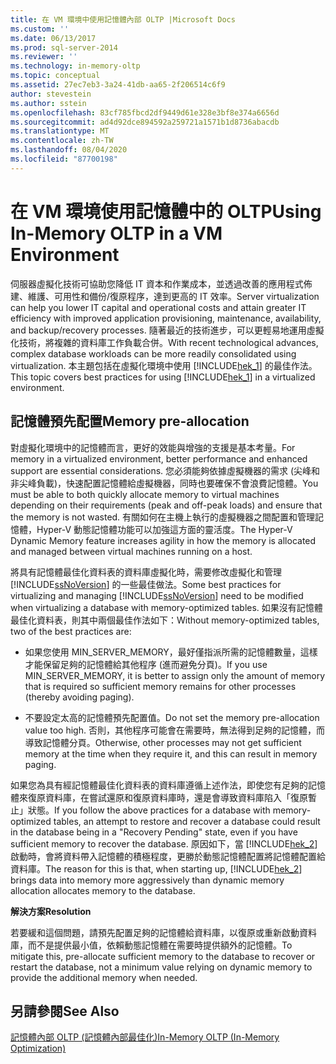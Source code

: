 ```yaml
---
title: 在 VM 環境中使用記憶體內部 OLTP |Microsoft Docs
ms.custom: ''
ms.date: 06/13/2017
ms.prod: sql-server-2014
ms.reviewer: ''
ms.technology: in-memory-oltp
ms.topic: conceptual
ms.assetid: 27ec7eb3-3a24-41db-aa65-2f206514c6f9
author: stevestein
ms.author: sstein
ms.openlocfilehash: 83cf785fbcd2df9449d61e328e3bf8e374a6656d
ms.sourcegitcommit: ad4d92dce894592a259721a1571b1d8736abacdb
ms.translationtype: MT
ms.contentlocale: zh-TW
ms.lasthandoff: 08/04/2020
ms.locfileid: "87700198"
---
```

# <a name="using-in-memory-oltp-in-a-vm-environment"></a><span data-ttu-id="c6a49-102">在 VM 環境使用記憶體中的 OLTP</span><span class="sxs-lookup"><span data-stu-id="c6a49-102">Using In-Memory OLTP in a VM Environment</span></span>
  <span data-ttu-id="c6a49-103">伺服器虛擬化技術可協助您降低 IT 資本和作業成本，並透過改善的應用程式佈建、維護、可用性和備份/復原程序，達到更高的 IT 效率。</span><span class="sxs-lookup"><span data-stu-id="c6a49-103">Server virtualization can help you lower IT capital and operational costs and attain greater IT efficiency with improved application provisioning, maintenance, availability, and backup/recovery processes.</span></span> <span data-ttu-id="c6a49-104">隨著最近的技術進步，可以更輕易地運用虛擬化技術，將複雜的資料庫工作負載合併。</span><span class="sxs-lookup"><span data-stu-id="c6a49-104">With recent technological advances, complex database workloads can be more readily consolidated using virtualization.</span></span> <span data-ttu-id="c6a49-105">本主題包括在虛擬化環境中使用 [!INCLUDE[hek_1](../includes/hek-1-md.md)] 的最佳作法。</span><span class="sxs-lookup"><span data-stu-id="c6a49-105">This topic covers best practices for using [!INCLUDE[hek_1](../includes/hek-1-md.md)] in a virtualized environment.</span></span>  
  
##  <a name="memory-pre-allocation"></a><a name="bkmk_memoryPreAllocation"></a><span data-ttu-id="c6a49-106">記憶體預先配置</span><span class="sxs-lookup"><span data-stu-id="c6a49-106">Memory pre-allocation</span></span>  
 <span data-ttu-id="c6a49-107">對虛擬化環境中的記憶體而言，更好的效能與增強的支援是基本考量。</span><span class="sxs-lookup"><span data-stu-id="c6a49-107">For memory in a virtualized environment, better performance and enhanced support are essential considerations.</span></span> <span data-ttu-id="c6a49-108">您必須能夠依據虛擬機器的需求 (尖峰和非尖峰負載)，快速配置記憶體給虛擬機器，同時也要確保不會浪費記憶體。</span><span class="sxs-lookup"><span data-stu-id="c6a49-108">You must be able to both quickly allocate memory to virtual machines depending on their requirements (peak and off-peak loads) and ensure that the memory is not wasted.</span></span> <span data-ttu-id="c6a49-109">有關如何在主機上執行的虛擬機器之間配置和管理記憶體，Hyper-V 動態記憶體功能可以加強這方面的靈活度。</span><span class="sxs-lookup"><span data-stu-id="c6a49-109">The Hyper-V Dynamic Memory feature increases agility in how the memory is allocated and managed between virtual machines running on a host.</span></span>  
  
 <span data-ttu-id="c6a49-110">將具有記憶體最佳化資料表的資料庫虛擬化時，需要修改虛擬化和管理 [!INCLUDE[ssNoVersion](../includes/ssnoversion-md.md)] 的一些最佳做法。</span><span class="sxs-lookup"><span data-stu-id="c6a49-110">Some best practices for virtualizing and managing [!INCLUDE[ssNoVersion](../includes/ssnoversion-md.md)] need to be modified when virtualizing a database with memory-optimized tables.</span></span> <span data-ttu-id="c6a49-111">如果沒有記憶體最佳化資料表，則其中兩個最佳作法如下：</span><span class="sxs-lookup"><span data-stu-id="c6a49-111">Without memory-optimized tables, two of the best practices are:</span></span>  
  
-   <span data-ttu-id="c6a49-112">如果您使用 MIN_SERVER_MEMORY，最好僅指派所需的記憶體數量，這樣才能保留足夠的記憶體給其他程序 (進而避免分頁)。</span><span class="sxs-lookup"><span data-stu-id="c6a49-112">If you use MIN_SERVER_MEMORY, it is better to assign only the amount of memory that is required so sufficient memory remains for other processes (thereby avoiding paging).</span></span>  
  
-   <span data-ttu-id="c6a49-113">不要設定太高的記憶體預先配置值。</span><span class="sxs-lookup"><span data-stu-id="c6a49-113">Do not set the memory pre-allocation value too high.</span></span> <span data-ttu-id="c6a49-114">否則，其他程序可能會在需要時，無法得到足夠的記憶體，而導致記憶體分頁。</span><span class="sxs-lookup"><span data-stu-id="c6a49-114">Otherwise, other processes may not get sufficient memory at the time when they require it, and this can result in memory paging.</span></span>  
  
 <span data-ttu-id="c6a49-115">如果您為具有經記憶體最佳化資料表的資料庫遵循上述作法，即使您有足夠的記憶體來復原資料庫，在嘗試還原和復原資料庫時，還是會導致資料庫陷入「復原暫止」狀態。</span><span class="sxs-lookup"><span data-stu-id="c6a49-115">If you follow the above practices for a database with memory-optimized tables, an attempt to restore and recover a database could result in the database being in a "Recovery Pending" state, even if you have sufficient memory to recover the database.</span></span> <span data-ttu-id="c6a49-116">原因如下，當 [!INCLUDE[hek_2](../includes/hek-2-md.md)] 啟動時，會將資料帶入記憶體的積極程度，更勝於動態記憶體配置將記憶體配置給資料庫。</span><span class="sxs-lookup"><span data-stu-id="c6a49-116">The reason for this is that, when starting up, [!INCLUDE[hek_2](../includes/hek-2-md.md)] brings data into memory more aggressively than dynamic memory allocation allocates memory to the database.</span></span>  
  
 <span data-ttu-id="c6a49-117">**解決方案**</span><span class="sxs-lookup"><span data-stu-id="c6a49-117">**Resolution**</span></span>  
  
 <span data-ttu-id="c6a49-118">若要緩和這個問題，請預先配置足夠的記憶體給資料庫，以復原或重新啟動資料庫，而不是提供最小值，依賴動態記憶體在需要時提供額外的記憶體。</span><span class="sxs-lookup"><span data-stu-id="c6a49-118">To mitigate this, pre-allocate sufficient memory to the database to recover or restart the database, not a minimum value relying on dynamic memory to provide the additional memory when needed.</span></span>  
  
## <a name="see-also"></a><span data-ttu-id="c6a49-119">另請參閱</span><span class="sxs-lookup"><span data-stu-id="c6a49-119">See Also</span></span>  
 [<span data-ttu-id="c6a49-120">記憶體內部 OLTP &#40;記憶體內部最佳化&#41;</span><span class="sxs-lookup"><span data-stu-id="c6a49-120">In-Memory OLTP &#40;In-Memory Optimization&#41;</span></span>](../relational-databases/in-memory-oltp/in-memory-oltp-in-memory-optimization.md)  
  
  
